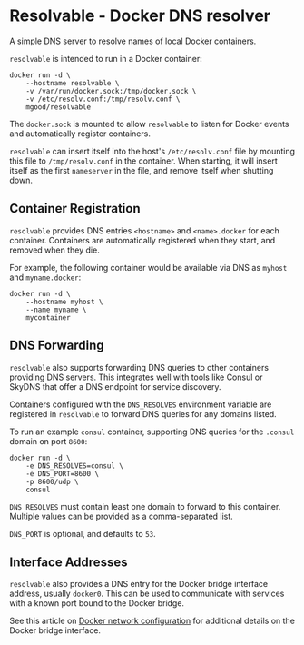 # Resolvable - Docker DNS resolver

A simple DNS server to resolve names of local Docker containers.

`resolvable` is intended to run in a Docker container:

	docker run -d \
		--hostname resolvable \
		-v /var/run/docker.sock:/tmp/docker.sock \
		-v /etc/resolv.conf:/tmp/resolv.conf \
		mgood/resolvable

The `docker.sock` is mounted to allow `resolvable` to listen for Docker events and automatically register containers.

`resolvable` can insert itself into the host's `/etc/resolv.conf` file by mounting this file to `/tmp/resolv.conf` in the container. When starting, it will insert itself as the first `nameserver` in the file, and remove itself when shutting down.

## Container Registration

`resolvable` provides DNS entries `<hostname>` and `<name>.docker` for each container. Containers are automatically registered when they start, and removed when they die.

For example, the following container would be available via DNS as `myhost` and `myname.docker`:

	docker run -d \
		--hostname myhost \
		--name myname \
		mycontainer

## DNS Forwarding

`resolvable` also supports forwarding DNS queries to other containers providing DNS servers. This integrates well with tools like Consul or SkyDNS that offer a DNS endpoint for service discovery.

Containers configured with the `DNS_RESOLVES` environment variable are registered in `resolvable` to forward DNS queries for any domains listed.

To run an example `consul` container, supporting DNS queries for the `.consul` domain on port `8600`:

	docker run -d \
		-e DNS_RESOLVES=consul \
		-e DNS_PORT=8600 \
		-p 8600/udp \
		consul

`DNS_RESOLVES` must contain least one domain to forward to this container. Multiple values can be provided as a comma-separated list.

`DNS_PORT` is optional, and defaults to `53`.

## Interface Addresses

`resolvable` also provides a DNS entry for the Docker bridge interface address, usually `docker0`. This can be used to communicate with services with a known port bound to the Docker bridge.

See this article on [Docker network configuration](https://docs.docker.com/articles/networking/) for additional details on the Docker bridge interface.